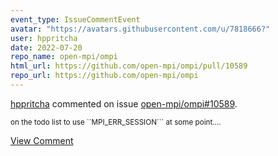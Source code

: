 ```yaml
---
event_type: IssueCommentEvent
avatar: "https://avatars.githubusercontent.com/u/7818666?"
user: hppritcha
date: 2022-07-20
repo_name: open-mpi/ompi
html_url: https://github.com/open-mpi/ompi/pull/10589
repo_url: https://github.com/open-mpi/ompi
---
```


<a href='https://github.com/hppritcha' target='_blank'>hppritcha</a> commented on issue <a href='https://github.com/open-mpi/ompi/pull/10589' target='_blank'>open-mpi/ompi#10589</a>.

<small>on the todo list to use ``MPI_ERR_SESSION``` at some point....</small>

<a href='https://github.com/open-mpi/ompi/pull/10589' target='_blank'>View Comment</a>